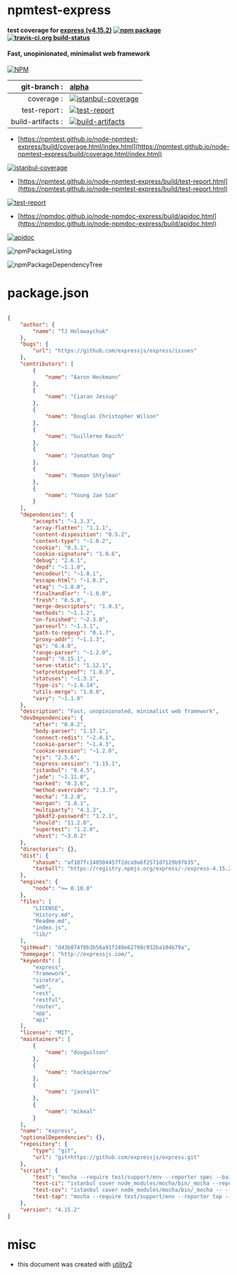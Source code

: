 # npmtest-express

#### test coverage for  [express (v4.15.2)](http://expressjs.com/)  [![npm package](https://img.shields.io/npm/v/npmtest-express.svg?style=flat-square)](https://www.npmjs.org/package/npmtest-express) [![travis-ci.org build-status](https://api.travis-ci.org/npmtest/node-npmtest-express.svg)](https://travis-ci.org/npmtest/node-npmtest-express)

#### Fast, unopinionated, minimalist web framework

[![NPM](https://nodei.co/npm/express.png?downloads=true&downloadRank=true&stars=true)](https://www.npmjs.com/package/express)

| git-branch : | [alpha](https://github.com/npmtest/node-npmtest-express/tree/alpha)|
|--:|:--|
| coverage : | [![istanbul-coverage](https://npmtest.github.io/node-npmtest-express/build/coverage.badge.svg)](https://npmtest.github.io/node-npmtest-express/build/coverage.html/index.html)|
| test-report : | [![test-report](https://npmtest.github.io/node-npmtest-express/build/test-report.badge.svg)](https://npmtest.github.io/node-npmtest-express/build/test-report.html)|
| build-artifacts : | [![build-artifacts](https://npmtest.github.io/node-npmtest-express/glyphicons_144_folder_open.png)](https://github.com/npmtest/node-npmtest-express/tree/gh-pages/build)|

- [https://npmtest.github.io/node-npmtest-express/build/coverage.html/index.html](https://npmtest.github.io/node-npmtest-express/build/coverage.html/index.html)

[![istanbul-coverage](https://npmtest.github.io/node-npmtest-express/build/screenCapture.buildCi.browser.%252Ftmp%252Fbuild%252Fcoverage.lib.html.png)](https://npmtest.github.io/node-npmtest-express/build/coverage.html/index.html)

- [https://npmtest.github.io/node-npmtest-express/build/test-report.html](https://npmtest.github.io/node-npmtest-express/build/test-report.html)

[![test-report](https://npmtest.github.io/node-npmtest-express/build/screenCapture.buildCi.browser.%252Ftmp%252Fbuild%252Ftest-report.html.png)](https://npmtest.github.io/node-npmtest-express/build/test-report.html)

- [https://npmdoc.github.io/node-npmdoc-express/build/apidoc.html](https://npmdoc.github.io/node-npmdoc-express/build/apidoc.html)

[![apidoc](https://npmdoc.github.io/node-npmdoc-express/build/screenCapture.buildCi.browser.%252Ftmp%252Fbuild%252Fapidoc.html.png)](https://npmdoc.github.io/node-npmdoc-express/build/apidoc.html)

![npmPackageListing](https://npmtest.github.io/node-npmtest-express/build/screenCapture.npmPackageListing.svg)

![npmPackageDependencyTree](https://npmtest.github.io/node-npmtest-express/build/screenCapture.npmPackageDependencyTree.svg)



# package.json

```json

{
    "author": {
        "name": "TJ Holowaychuk"
    },
    "bugs": {
        "url": "https://github.com/expressjs/express/issues"
    },
    "contributors": [
        {
            "name": "Aaron Heckmann"
        },
        {
            "name": "Ciaran Jessup"
        },
        {
            "name": "Douglas Christopher Wilson"
        },
        {
            "name": "Guillermo Rauch"
        },
        {
            "name": "Jonathan Ong"
        },
        {
            "name": "Roman Shtylman"
        },
        {
            "name": "Young Jae Sim"
        }
    ],
    "dependencies": {
        "accepts": "~1.3.3",
        "array-flatten": "1.1.1",
        "content-disposition": "0.5.2",
        "content-type": "~1.0.2",
        "cookie": "0.3.1",
        "cookie-signature": "1.0.6",
        "debug": "2.6.1",
        "depd": "~1.1.0",
        "encodeurl": "~1.0.1",
        "escape-html": "~1.0.3",
        "etag": "~1.8.0",
        "finalhandler": "~1.0.0",
        "fresh": "0.5.0",
        "merge-descriptors": "1.0.1",
        "methods": "~1.1.2",
        "on-finished": "~2.3.0",
        "parseurl": "~1.3.1",
        "path-to-regexp": "0.1.7",
        "proxy-addr": "~1.1.3",
        "qs": "6.4.0",
        "range-parser": "~1.2.0",
        "send": "0.15.1",
        "serve-static": "1.12.1",
        "setprototypeof": "1.0.3",
        "statuses": "~1.3.1",
        "type-is": "~1.6.14",
        "utils-merge": "1.0.0",
        "vary": "~1.1.0"
    },
    "description": "Fast, unopinionated, minimalist web framework",
    "devDependencies": {
        "after": "0.8.2",
        "body-parser": "1.17.1",
        "connect-redis": "~2.4.1",
        "cookie-parser": "~1.4.3",
        "cookie-session": "~1.2.0",
        "ejs": "2.5.6",
        "express-session": "1.15.1",
        "istanbul": "0.4.5",
        "jade": "~1.11.0",
        "marked": "0.3.6",
        "method-override": "2.3.7",
        "mocha": "3.2.0",
        "morgan": "1.8.1",
        "multiparty": "4.1.3",
        "pbkdf2-password": "1.2.1",
        "should": "11.2.0",
        "supertest": "1.2.0",
        "vhost": "~3.0.2"
    },
    "directories": {},
    "dist": {
        "shasum": "af107fc148504457f2dca9a6f2571d7129b97b35",
        "tarball": "https://registry.npmjs.org/express/-/express-4.15.2.tgz"
    },
    "engines": {
        "node": ">= 0.10.0"
    },
    "files": [
        "LICENSE",
        "History.md",
        "Readme.md",
        "index.js",
        "lib/"
    ],
    "gitHead": "d43b074f0b3b56a91f240e62798c932ba104b79a",
    "homepage": "http://expressjs.com/",
    "keywords": [
        "express",
        "framework",
        "sinatra",
        "web",
        "rest",
        "restful",
        "router",
        "app",
        "api"
    ],
    "license": "MIT",
    "maintainers": [
        {
            "name": "dougwilson"
        },
        {
            "name": "hacksparrow"
        },
        {
            "name": "jasnell"
        },
        {
            "name": "mikeal"
        }
    ],
    "name": "express",
    "optionalDependencies": {},
    "repository": {
        "type": "git",
        "url": "git+https://github.com/expressjs/express.git"
    },
    "scripts": {
        "test": "mocha --require test/support/env --reporter spec --bail --check-leaks test/ test/acceptance/",
        "test-ci": "istanbul cover node_modules/mocha/bin/_mocha --report lcovonly -- --require test/support/env --reporter spec --check-leaks test/ test/acceptance/",
        "test-cov": "istanbul cover node_modules/mocha/bin/_mocha -- --require test/support/env --reporter dot --check-leaks test/ test/acceptance/",
        "test-tap": "mocha --require test/support/env --reporter tap --check-leaks test/ test/acceptance/"
    },
    "version": "4.15.2"
}
```



# misc
- this document was created with [utility2](https://github.com/kaizhu256/node-utility2)
